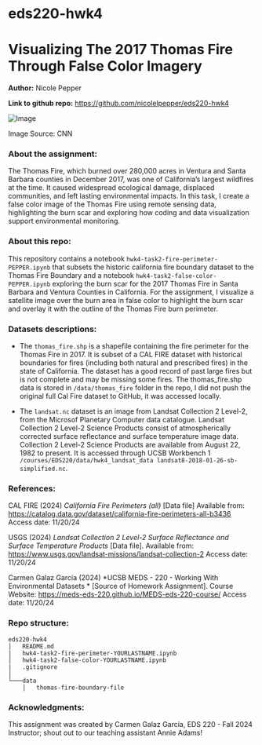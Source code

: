 # eds220-hwk4
# Visualizing The 2017 Thomas Fire Through False Color Imagery


**Author:** Nicole Pepper

**Link to github repo:** https://github.com/nicolelpepper/eds220-hwk4

 ![ Image](https://media.cnn.com/api/v1/images/stellar/prod/171215183408-california-fire-1213-restricted.jpg?q=w_2931,h_1649,x_0,y_0,c_fill/h_447)

Image Source: CNN

### About the assignment:

The Thomas Fire, which burned over 280,000 acres in Ventura and Santa Barbara counties in December 2017, was one of California’s largest wildfires at the time. It caused widespread ecological damage, displaced communities, and left lasting environmental impacts. In this task, I create a false color image of the Thomas Fire using remote sensing data, highlighting the burn scar and exploring how coding and data visualization support environmental monitoring.

### About this repo:

This repository contains a notebook `hwk4-task2-fire-perimeter-PEPPER.ipynb` that subsets the historic california fire boundary dataset to the Thomas Fire Boundary and a notebook `hwk4-task2-false-color-PEPPER.ipynb` exploring the burn scar for the 2017 Thomas Fire in Santa Barbara and Ventura Counties in California. For the assignment, I visualize a satellite image over the burn area in false color to highlight the burn scar and overlay it with the outline of the Thomas Fire burn perimeter.

### Datasets descriptions:

- The `thomas_fire.shp` is a shapefile containing the fire perimeter for the Thomas Fire in 2017. It is subset of a CAL FIRE dataset with historical boundaries for fires (including both natural and prescribed fires) in the state of California. The dataset has a good record of past large fires but is not complete and may be missing some fires. The thomas_fire.shp data is stored in `/data/thomas_fire` folder in the repo, I did not push the original full Cal Fire dataset to GitHub, it was accessed locally.
  
- The `landsat.nc` dataset is an image from Landsat Collection 2 Level-2, from the Microsof Planetary Computer data catalogue. Landsat Collection 2 Level-2 Science Products consist of atmospherically corrected surface reflectance and surface temperature image data. Collection 2 Level-2 Science Products are available from August 22, 1982 to present. It is accessed through UCSB Workbench 1 `/courses/EDS220/data/hwk4_landsat_data landsat8-2018-01-26-sb-simplified.nc`. 

### References:

CAL FIRE (2024) *California Fire Perimeters (all)* [Data file] Available from: https://catalog.data.gov/dataset/california-fire-perimeters-all-b3436 Access date: 11/20/24

USGS (2024) *Landsat Collection 2 Level-2 Surface Reflectance and Surface Temperature Products* [Data file]. Available from: https://www.usgs.gov/landsat-missions/landsat-collection-2 Access date: 11/20/24

Carmen Galaz García (2024) *UCSB MEDS - 220 - Working With Environmental Datasets * [Source of Homework Assignment]. Course Website: https://meds-eds-220.github.io/MEDS-eds-220-course/ Access date: 11/20/24

### Repo structure:

```
eds220-hwk4
│   README.md
|   hwk4-task2-fire-perimeter-YOURLASTNAME.ipynb
│   hwk4-task2-false-color-YOURLASTNAME.ipynb
|   .gitignore
│
└───data
    │   thomas-fire-boundary-file
```

### Acknowledgments:

This assignment was created by Carmen Galaz García, EDS 220 - Fall 2024 Instructor; shout out to our teaching assistant Annie Adams!
